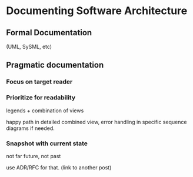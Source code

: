 # Documenting Software Architecture 

## Formal Documentation 

(UML, SySML, etc)

## Pragmatic documentation 

### Focus on target reader

### Prioritize for readability 

legends + combination of views

happy path in detailed combined view, error handling in specific sequence diagrams if needed.

### Snapshot with current state

not far future, not past 

use ADR/RFC for that. (link to another post)
